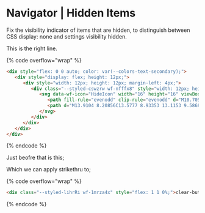 # Navigator | Hidden Items

Fix the visibility indicator of items that are hidden, to distinguish between CSS display: none and settings visibility hidden.&#x20;

This is the right line.&#x20;

{% code overflow="wrap" %}
```html
<div style="flex: 0 0 auto; color: var(--colors-text-secondary);">
   <div style="display: flex; height: 12px;">
      <div style="width: 12px; height: 12px; margin-left: 4px;">
         <div class="--styled-cswzrw wf-nfffx8" style="width: 12px; height: 12px;">
            <svg data-wf-icon="HideIcon" width="16" height="16" viewBox="0 0 16 16" fill="none" xmlns="http://www.w3.org/2000/svg">
               <path fill-rule="evenodd" clip-rule="evenodd" d="M10.705 11.4122L13.6464 14.3536L14.3535 13.6465L2.35353 1.64648L1.64642 2.35359L4.38807 5.09524C3.39352 5.76124 2.59317 6.69436 2.08962 7.79152C2.02885 7.92392 2.02885 8.07624 2.08962 8.20865C3.11613 10.4452 5.37595 12 7.99998 12C8.96537 12 9.88147 11.7896 10.705 11.4122ZM9.9407 10.6479L5.11149 5.81865C4.25762 6.3466 3.55885 7.10172 3.09959 8.00007C4.01046 9.78177 5.86344 11 7.99998 11C8.68305 11 9.33713 10.8755 9.9407 10.6479Z" fill="currentColor"></path>
               <path d="M13.9104 8.20856C13.5777 8.93353 13.1153 9.58688 12.553 10.1389L11.846 9.43184C12.2702 9.01685 12.6276 8.5337 12.9004 8C11.9895 6.21831 10.1366 5.00004 8.00002 5.00004C7.81171 5.00004 7.62559 5.0095 7.44213 5.02798L6.57164 4.15749C7.03124 4.05443 7.50926 4.00004 8.00002 4.00004C10.6241 4.00004 12.8839 5.55491 13.9104 7.79143C13.9712 7.92383 13.9712 8.07616 13.9104 8.20856Z" fill="currentColor"></path>
            </svg>
         </div>
      </div>
   </div>
</div>
```
{% endcode %}



Just beofre that is this;

Which we can apply strikethru to;&#x20;

{% code overflow="wrap" %}
```html
<div class="--styled-lihrRi wf-1mrza4x" style="flex: 1 1 0%;">clear-button-wrapper</div>
```
{% endcode %}

